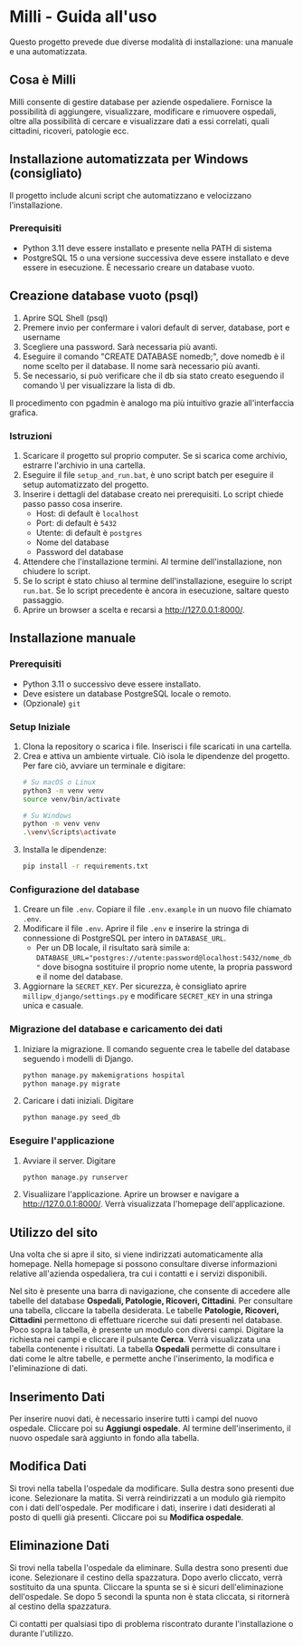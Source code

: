 # Milli - Guida all'uso

Questo progetto prevede due diverse modalità di installazione: una manuale e una automatizzata.

## Cosa è Milli
Milli consente di gestire database per aziende ospedaliere. 
Fornisce la possibilità di aggiungere, visualizzare, modificare e rimuovere ospedali, oltre alla possibilità di cercare e visualizzare dati a essi correlati,
quali cittadini, ricoveri, patologie ecc.

## Installazione automatizzata per Windows (consigliato)

Il progetto include alcuni script che automatizzano e velocizzano l'installazione.

### Prerequisiti

- Python 3.11 deve essere installato e presente nella PATH di sistema
- PostgreSQL 15 o una versione successiva deve essere installato e deve essere in esecuzione. È necessario creare un database vuoto.

## Creazione database vuoto (psql)
1. Aprire SQL Shell (psql)
2. Premere invio per confermare i valori default di server, database, port e username
3. Scegliere una password. Sarà necessaria più avanti.
4. Eseguire il comando "CREATE DATABASE nomedb;", dove nomedb è il nome scelto per il database. Il nome sarà necessario più avanti.
5. Se necessario, si può verificare che il db sia stato creato eseguendo il comando \l per visualizzare la lista di db.

Il procedimento con pgadmin è analogo ma più intuitivo grazie all'interfaccia grafica.

### Istruzioni
1. Scaricare il progetto sul proprio computer. Se si scarica come archivio, estrarre l'archivio in una cartella.
2. Eseguire il file `setup_and_run.bat`, è uno script batch per eseguire il setup automatizzato del progetto.
3. Inserire i dettagli del database creato nei prerequisiti. Lo script chiede passo passo cosa inserire.
    - Host: di default è `localhost`
    - Port: di default è `5432`
    - Utente: di default è `postgres`
    - Nome del database
    - Password del database
4. Attendere che l'installazione termini. Al termine dell'installazione, non chiudere lo script.
5. Se lo script è stato chiuso al termine dell'installazione, eseguire lo script `run.bat`. Se lo script precedente è ancora in esecuzione, saltare questo passaggio.
6. Aprire un browser a scelta e recarsi a http://127.0.0.1:8000/.

## Installazione manuale

### Prerequisiti
- Python 3.11 o successivo deve essere installato.
- Deve esistere un database PostgreSQL locale o remoto.
- (Opzionale) `git`

### Setup Iniziale

1. Clona la repository o scarica i file. Inserisci i file scaricati in una cartella.
2. Crea e attiva un ambiente virtuale. Ciò isola le dipendenze del progetto. Per fare ciò, avviare un terminale e digitare:
    ```bash
    # Su macOS o Linux
    python3 -m venv venv
    source venv/bin/activate

    # Su Windows
    python -m venv venv
    .\venv\Scripts\activate
    ```
3. Installa le dipendenze:
    ```bash
    pip install -r requirements.txt
    ```
### Configurazione del database
1. Creare un file `.env`. Copiare il file `.env.example` in un nuovo file chiamato `.env`.
2. Modificare il file `.env`. Aprire il file `.env` e inserire la stringa di connessione di PostgreSQL per intero in `DATABASE_URL`.
    - Per un DB locale, il risultato sarà simile a:
    `DATABASE_URL="postgres://utente:password@localhost:5432/nome_db"` dove bisogna sostituire il proprio nome utente, la propria password e il nome del database.
3. Aggiornare la `SECRET_KEY`. Per sicurezza, è consigliato aprire `millipw_django/settings.py` e modificare `SECRET_KEY` in una stringa unica e casuale.

### Migrazione del database e caricamento dei dati
1. Iniziare la migrazione. Il comando seguente crea le tabelle del database seguendo i modelli di Django.
    ```bash
    python manage.py makemigrations hospital
    python manage.py migrate
    ```
2. Caricare i dati iniziali. Digitare 
    ```bash
    python manage.py seed_db
    ```

### Eseguire l'applicazione
1. Avviare il server. Digitare
    ```bash
    python manage.py runserver
    ```
2. Visualiizare l'applicazione. Aprire un browser e navigare a http://127.0.0.1:8000/. Verrà visualizzata l'homepage dell'applicazione.

## Utilizzo del sito

Una volta che si apre il sito, si viene indirizzati automaticamente alla homepage. Nella homepage si possono consultare diverse informazioni relative all'azienda ospedaliera, tra cui i contatti e i servizi disponibili.

Nel sito è presente una barra di navigazione, che consente di accedere alle tabelle del database **Ospedali, Patologie, Ricoveri, Cittadini**.
Per consultare una tabella, cliccare la tabella desiderata.
Le tabelle **Patologie, Ricoveri, Cittadini** permettono di effettuare ricerche sui dati presenti nel database. Poco sopra la tabella, è presente un modulo con diversi campi. Digitare la richiesta nei campi e cliccare il pulsante **Cerca**. Verrà visualizzata una tabella contenente i risultati.
La tabella **Ospedali** permette di consultare i dati come le altre tabelle, e permette anche l'inserimento, la modifica e l'eliminazione di dati.

## Inserimento Dati

Per inserire nuovi dati, è necessario inserire tutti i campi del nuovo ospedale. Cliccare poi su **Aggiungi ospedale**. Al termine dell'inserimento, il nuovo ospedale sarà aggiunto in fondo alla tabella.

## Modifica Dati

Si trovi nella tabella l'ospedale da modificare. Sulla destra sono presenti due icone. Selezionare la matita. Si verrà reindirizzati a un modulo già riempito con i dati dell'ospedale. Per modificare i dati, inserire i dati desiderati al posto di quelli già presenti. Cliccare poi su **Modifica ospedale**.

## Eliminazione Dati

Si trovi nella tabella l'ospedale da eliminare. Sulla destra sono presenti due icone. Selezionare il cestino della spazzatura. Dopo averlo cliccato, verrà sostituito da una spunta. Cliccare la spunta se si è sicuri dell'eliminazione dell'ospedale. Se dopo 5 secondi la spunta non è stata cliccata, si ritornerà al cestino della spazzatura.



Ci contatti per qualsiasi tipo di problema riscontrato durante l'installazione o durante l'utilizzo.
